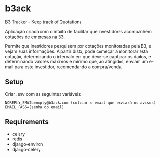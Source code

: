 # b3ack
B3 Tracker - Keep track of Quotations

Aplicação criada com o intuito de facilitar que investidores acompanhem cotações de empresas na B3.

Permite que inestidores pesquisem por cotações monitoradas pela B3, e vejam suas informações.
A partir disto, pode começar a monitorar esta cotação, determinando o intervalo em que deve-se
capturar os dados, e determinando valores máximos e mínimo que, ao atingidos, enviam um e-mail
para este investidor, recomendando a compra/venda.

## Setup
Criar .env com as seguintes variáveis:
```
NOREPLY_EMAIL=noply@b3ack.com (colocar o email que enviará os avisos)
EMAIL_PASS=(senha do email)
```

## Requirements
- celery
- redis
- django-environ
- django-celery
